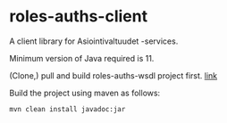 # roles-auths-client

A client library for Asiointivaltuudet -services.

Minimum version of Java required is 11.

(Clone,) pull and build roles-auths-wsdl project first. [link](https://github.com/vrk-kpa/roles-auths-wsdl)

Build the project using maven as follows:

    mvn clean install javadoc:jar

